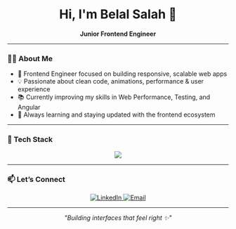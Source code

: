 <h1 align="center">Hi, I'm Belal Salah 👋</h1>
<p align="center">
  <b>Junior Frontend Engineer </b>
</p>

---

### 👨‍💻 About Me

- 🚀 Frontend Engineer focused on building responsive, scalable web apps  
- 💡 Passionate about clean code, animations, performance & user experience  
- 📚 Currently improving my skills in Web Performance, Testing, and  Angular  
- 🌱 Always learning and staying updated with the frontend ecosystem  

---

### 🧰 Tech Stack

<p align="center">
  <img src="https://skillicons.dev/icons?i=html,css,js,ts,angular,bootstrap,postman,figma,nodejs,mongodb" />
</p>


---


### 📫 Let’s Connect

<p align="center">
  <a href="https://www.linkedin.com/in/belal-salah-2930b9287/" target="_blank">
    <img alt="LinkedIn" src="https://img.shields.io/badge/LinkedIn-blue?style=for-the-badge&logo=linkedin" />
  </a>
  <a href="mailto:belal.salah259@gmail.com">
    <img alt="Email" src="https://img.shields.io/badge/Email-red?style=for-the-badge&logo=gmail" />
  </a>
</p>

---

<p align="center"><i>"Building interfaces that feel right ✨"</i></p>

